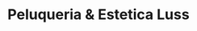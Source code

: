 ---
title: "Peluqueria & Estetica Luss"
url: /cambre/peluqueria-y-estetica-luss/
shop: peluquería
---